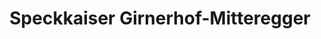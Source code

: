 ---
title: "Speckkaiser Girnerhof-Mitteregger"
url: /mautern-in-steiermark/speckkaiser-girnerhof-mitteregger/
shop: Hofladen
---